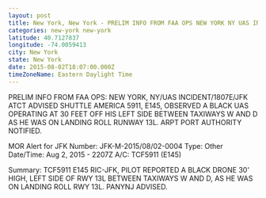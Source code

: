 ```yaml
---
layout: post
title: New York, New York - PRELIM INFO FROM FAA OPS NEW YORK NY UAS INCIDENT 1807E JFK ATCT ADVISED SHUTTLE
categories: new-york new-york
latitude: 40.7127837
longitude: -74.0059413
city: New York
state: New York
date: 2015-08-02T18:07:00.000Z
timeZoneName: Eastern Daylight Time
---
```


PRELIM INFO FROM FAA OPS: NEW YORK, NY/UAS INCIDENT/1807E/JFK ATCT ADVISED SHUTTLE AMERICA 5911, E145, OBSERVED A BLACK UAS OPERATING AT 30 FEET OFF HIS LEFT SIDE BETWEEN TAXIWAYS W AND D AS HE WAS ON LANDING ROLL RUNWAY 13L. ARPT PORT AUTHORITY NOTIFIED.


MOR Alert for JFK
Number: JFK-M-2015/08/02-0004
Type: Other
Date/Time: Aug 2, 2015 - 2207Z
A/C: TCF5911 (E145)

Summary: TCF5911 E145 RIC-JFK, PILOT REPORTED A BLACK DRONE 30' HIGH, LEFT SIDE OF RWY 13L BETWEEN TAXIWAYS W AND D, AS HE WAS ON LANDING ROLL RWY 13L. PANYNJ ADVISED.
